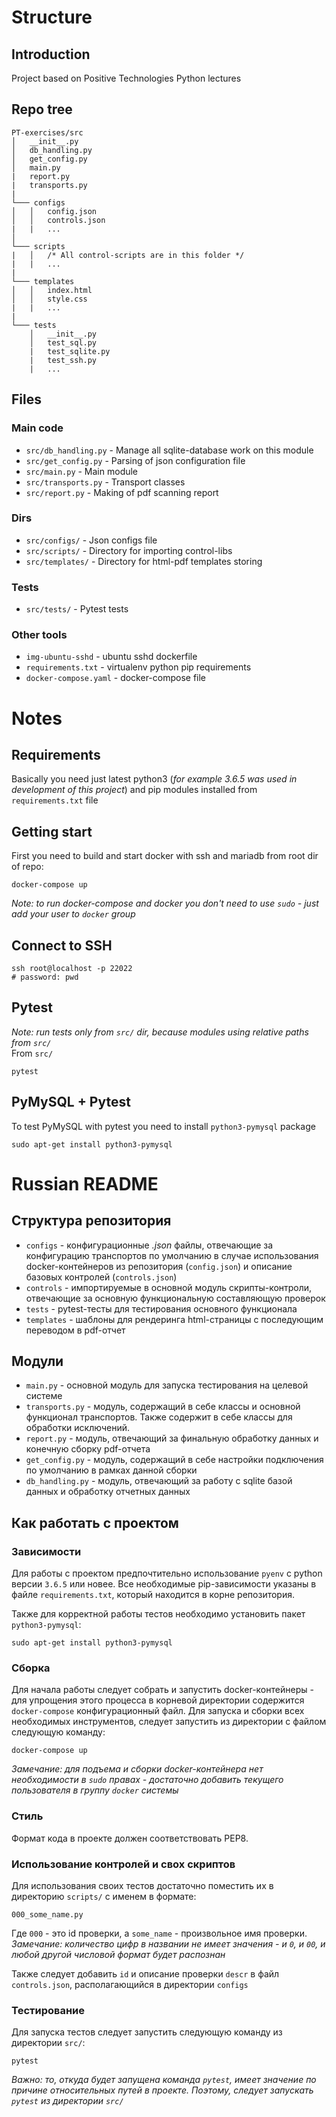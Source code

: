 # Structure  
## Introduction
Project based on Positive Technologies Python lectures

## Repo tree  
```
PT-exercises/src
│   __init__.py
│   db_handling.py
│   get_config.py
│   main.py
|   report.py
|   transports.py
|
└─── configs
│   │   config.json
│   │   controls.json
|   |   ...
│   
└─── scripts
|   │   /* All control-scripts are in this folder */
|   |   ...
|
└─── templates
│   │   index.html
│   │   style.css
|   |   ...
|
└─── tests
    │   __init__.py
    │   test_sql.py
    |   test_sqlite.py
    |   test_ssh.py
    |   ...
```

## Files  
### Main code  
- `src/db_handling.py` - Manage all sqlite-database work on this module
- `src/get_config.py` - Parsing of json configuration file
- `src/main.py` - Main module
- `src/transports.py` - Transport classes
- `src/report.py` - Making of pdf scanning report
### Dirs  
- `src/configs/` - Json configs file
- `src/scripts/` - Directory for importing control-libs
- `src/templates/` - Directory for html-pdf templates storing
### Tests  
- `src/tests/` - Pytest tests
### Other tools   
- `img-ubuntu-sshd` - ubuntu sshd dockerfile
- `requirements.txt` - virtualenv python pip requirements
- `docker-compose.yaml` - docker-compose file

# Notes  
## Requirements  
Basically you need just latest python3 (*for example 3.6.5 was used in development of this project*) and pip modules installed from `requirements.txt` file

## Getting start
First you need to build and start docker with ssh and mariadb from root dir of repo:  
```
docker-compose up
```

*Note: to run docker-compose and docker you don't need to use `sudo` - just add your user to `docker` group*
## Connect to SSH
```
ssh root@localhost -p 22022
# password: pwd
```

## Pytest
*Note: run tests only from `src/` dir, because modules using relative paths from `src/`*  
From `src/`
```
pytest
```

## PyMySQL + Pytest
To test PyMySQL with pytest you need to install `python3-pymysql` package
```
sudo apt-get install python3-pymysql
```

# Russian README
## Структура репозитория  
- `configs` - конфигурационные *.json* файлы, отвечающие за конфигурацию транспортов по умолчанию в случае использования docker-контейнеров из репозитория (`config.json`) и описание базовых контролей (`controls.json`)
- `controls` - импортируемые в основной модуль скрипты-контроли, отвечающие за основную функциональную составляющую проверок
- `tests` - pytest-тесты для тестирования основного функционала
- `templates` - шаблоны для рендеринга html-страницы с последующим переводом в pdf-отчет

## Модули
- `main.py` - основной модуль для запуска тестирования на целевой системе
- `transports.py` - модуль, содержащий в себе классы и основной функционал транспортов. Также содержит в себе классы для обработки исключений.
- `report.py` - модуль, отвечающий за финальную обработку данных и конечную сборку pdf-отчета
- `get_config.py` - модуль, содержащий в себе настройки подключения по умолчанию в рамках данной сборки
- `db_handling.py` - модуль, отвечающий за работу с sqlite базой данных и обработку отчетных данных

## Как работать с проектом
### Зависимости
Для работы с проектом предпочтительно использование `pyenv` с python версии `3.6.5` или новее. Все необходимые pip-зависимости указаны в файле `requirements.txt`, который находится в корне репозитория.  
  
Также для корректной работы тестов необходимо установить пакет `python3-pymysql`:
```
sudo apt-get install python3-pymysql
```

### Сборка
Для начала работы следует собрать и запустить docker-контейнеры - для упрощения этого процесса в корневой директории содержится `docker-compose` конфигурационный файл. Для запуска и сборки всех необходимых инструментов, следует запустить из директории с файлом следующую команду:
```
docker-compose up
```

*Замечание: для подъема и сборки docker-контейнера нет необходимости в `sudo` правах - достаточно добавить текущего пользователя в группу `docker` системы*

### Стиль
Формат кода в проекте должен соответствовать PEP8.

### Использование контролей и свох скриптов
Для использования своих тестов достаточно поместить их в директорию `scripts/` с именем в формате:
```
000_some_name.py
```

Где `000` - это id проверки, а `some_name` - произвольное имя проверки. 
*Замечание: количество цифр в названии не имеет значения - и `0`, и `00`, и любой другой числовой формат будет распознан*

Также следует добавить `id` и описание проверки `descr` в файл `controls.json`, располагающийся в директории `configs`

### Тестирование
Для запуска тестов следует запустить следующую команду из директории `src/`:
```
pytest
```

*Важно: то, откуда будет запущена команда `pytest`, имеет значение по причине относительных путей в проекте. Поэтому, следует запускать `pytest` из директории `src/`*  
